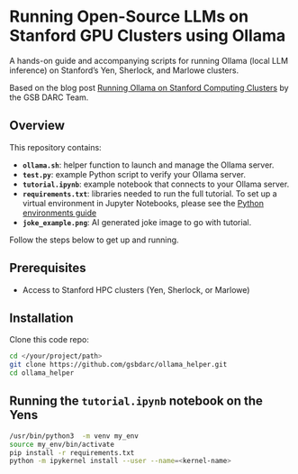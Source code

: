 # Running Open-Source LLMs on Stanford GPU Clusters using Ollama

A hands-on guide and accompanying scripts for running Ollama (local LLM inference) on Stanford’s Yen, Sherlock, and Marlowe clusters.

Based on the blog post [Running Ollama on Stanford Computing Clusters](https://rcpedia.stanford.edu/blog/2025/05/12/running-ollama-on-stanford-computing-clusters) by the GSB DARC Team. 

## Overview

This repository contains:

- **`ollama.sh`**: helper function to launch and manage the Ollama server.  
- **`test.py`**: example Python script to verify your Ollama server.
- **`tutorial.ipynb`**: example notebook that connects to your Ollama server.
- **`requirements.txt`**: libraries needed to run the full tutorial. To set up a virtual environment in Jupyter Notebooks, please see the [Python environments guide](https://rcpedia.stanford.edu/_user_guide/python_envs/?h=virtu#running-python-scripts-using-virtual-environment)
- **`joke_example.png`**: AI generated joke image to go with tutorial.

Follow the steps below to get up and running.

## Prerequisites

- Access to Stanford HPC clusters (Yen, Sherlock, or Marlowe)  

## Installation
Clone this code repo:

```bash
cd </your/project/path>
git clone https://github.com/gsbdarc/ollama_helper.git
cd ollama_helper
```

## Running the `tutorial.ipynb` notebook on the Yens

```bash
/usr/bin/python3  -m venv my_env
source my_env/bin/activate
pip install -r requirements.txt
python -m ipykernel install --user --name=<kernel-name>
```
